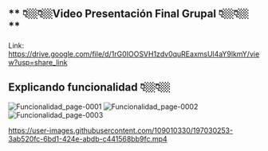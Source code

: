 ## ** 👇🏼👇🏼Video Presentación Final Grupal 👇🏼👇🏼**
Link: https://drive.google.com/file/d/1rG0IOOSVH1zdv0quREaxmsUl4aY9lkmY/view?usp=share_link

## **Explicando funcionalidad** 👇🏼👇🏼

![Funcionalidad_page-0001](https://user-images.githubusercontent.com/109010330/197029870-9d2f6623-ee06-4952-baf2-05a6f67d0116.jpg)
![Funcionalidad_page-0002](https://user-images.githubusercontent.com/109010330/197030182-fe19bdcf-41c0-4564-a995-5d9ba53b96ca.jpg)
![Funcionalidad_page-0003](https://user-images.githubusercontent.com/109010330/197030203-e67a9d8c-635d-48b7-a051-bdc2a1bb63b2.jpg)

https://user-images.githubusercontent.com/109010330/197030253-3ab520fc-6bd1-424e-abdb-c441568bb9fc.mp4

